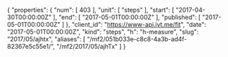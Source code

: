 {
  "properties": {
    "num": [
      403
    ],
    "unit": [
      "steps"
    ],
    "start": [
      "2017-04-30T00:00:00Z"
    ],
    "end": [
      "2017-05-01T00:00:00Z"
    ],
    "published": [
      "2017-05-01T00:00:00Z"
    ]
  },
  "client_id": "https://www-api.jvt.me/fit",
  "date": "2017-05-01T00:00:00Z",
  "kind": "steps",
  "h": "h-measure",
  "slug": "2017/05/ajhtx",
  "aliases": [
    "/mf2/051b033e-c8c8-4a3b-ad4f-82367e5c55e1/",
    "/mf2/2017/05/ajhTx"
  ]
}
